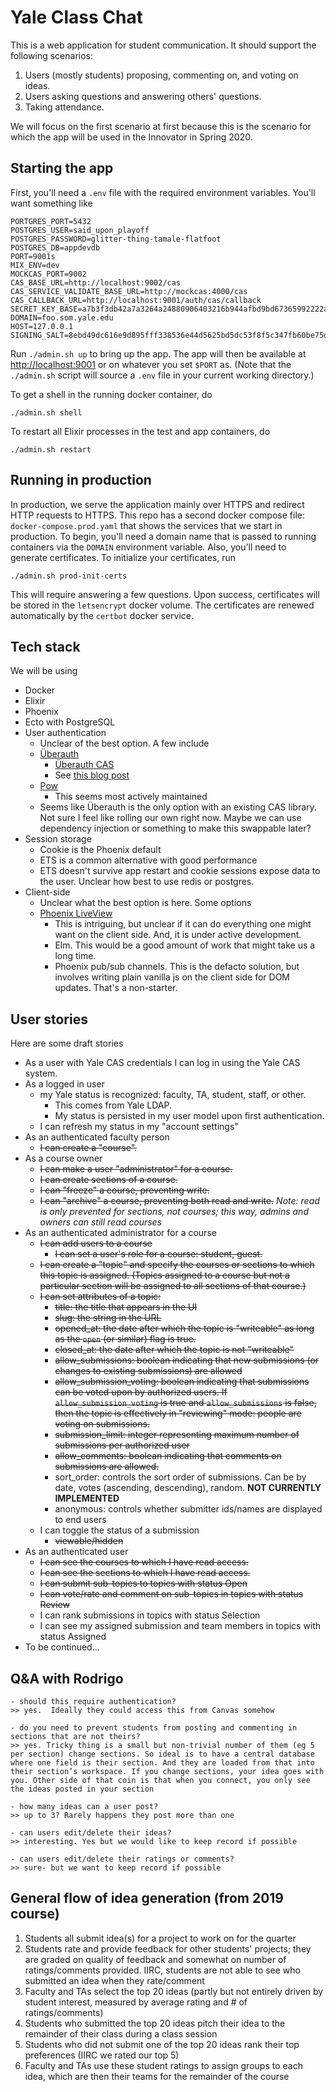 # Yale Class Chat

This is a web application for student communication. It should support
the following scenarios:

1. Users (mostly students) proposing, commenting on, and voting on ideas.
2. Users asking questions and answering others' questions.
3. Taking attendance.

We will focus on the first scenario at first because this is the
scenario for which the app will
be used in the Innovator in Spring 2020.

## Starting the app

First, you'll need a `.env` file with the required environment
variables. You'll want something like

```
PORTGRES_PORT=5432
POSTGRES_USER=said_upon_playoff
POSTGRES_PASSWORD=glitter-thing-tamale-flatfoot
POSTGRES_DB=appdevdb
PORT=9001s
MIX_ENV=dev
MOCKCAS_PORT=9002
CAS_BASE_URL=http://localhost:9002/cas
CAS_SERVICE_VALIDATE_BASE_URL=http://mockcas:4000/cas
CAS_CALLBACK_URL=http://localhost:9001/auth/cas/callback
SECRET_KEY_BASE=a7b3f3db42a7a3264a24880906403216b944afbd9bd67365992222ad1a7961c758870182274cd442a3cd89acf5abd5fdccc76974c9ab15a200f5ac2a20eb4b5e
DOMAIN=foo.som.yale.edu
HOST=127.0.0.1
SIGNING_SALT=8ebd49dc616e9d895fff338536e44d5625bd5dc53f8f5c347fb60be75ddfb707
```

Run `./admin.sh up` to bring up the app. The app will
then be available at [http://localhost:9001](http://localhost:9001)
or on whatever you set `$PORT` as. (Note that the `./admin.sh` script
will source a `.env` file in your current working directory.)

To get a shell in the running docker container, do

```
./admin.sh shell
```

To restart all Elixir processes in the test and app containers, do

```
./admin.sh restart
```

## Running in production

In production, we serve the application mainly over HTTPS and redirect
HTTP requests to HTTPS. This repo has a second docker compose file:
`docker-compose.prod.yaml` that shows the services that we start in
production. To begin, you'll need a domain name that is passed to 
running containers via the `DOMAIN` environment variable. Also, you'll
need to generate certificates. To initialize your certificates, run

```
./admin.sh prod-init-certs
```

This will require answering a few questions. Upon success, certificates
will be stored in the `letsencrypt` docker volume. The certificates are
renewed automatically by the `certbot` docker service.



## Tech stack

We will be using

- Docker
- Elixir
- Phoenix
- Ecto with PostgreSQL
- User authentication
  - Unclear of the best option. A few include
  - [Überauth](https://github.com/ueberauth/ueberauth)
    - [Überauth CAS](https://github.com/marceldegraaf/ueberauth_cas)
    - See [this blog
      post](http://brandonvergara.me/post/ueberauth_cas_with_phoenix/)
  - [Pow](https://github.com/danschultzer/pow)
    - This seems most actively maintained
  - Seems like Überauth is the only option with an existing
    CAS library. Not sure I feel like rolling our own right
    now. Maybe we can use dependency injection or something
    to make this swappable later?
- Session storage
  - Cookie is the Phoenix default
  - ETS is a common alternative with good performance
  - ETS doesn't survive app restart and cookie sessions
    expose data to the user. Unclear how best to use
    redis or postgres.
- Client-side
  - Unclear what the best option is here. Some options
  - [Phoenix LiveView](https://github.com/phoenixframework/phoenix_live_view)
    - This is intriguing, but unclear if it can do
      everything one might want on the client side.
      And, it is under active development.
    - Elm. This would be a good amount of work that
      might take us a long time.
    - Phoenix pub/sub channels. This is the defacto
      solution, but involves writing plain vanilla
      js on the client side for DOM updates. That's
      a non-starter.

## User stories

Here are some draft stories

- As a user with Yale CAS credentials I can log in using
  the Yale CAS system.
- As a logged in user
  - my Yale status is recognized: faculty, TA,
    student, staff, or other.
    - This comes from Yale LDAP.
    - My status is persisted in my user model upon
      first authentication.
  - I can refresh my status in my "account settings"
- As an authenticated faculty person
  - ~~I can create a "course".~~
- As a course owner
  - ~~I can make a user "administrator" for a course.~~
  - ~~I can create sections of a course.~~
  - ~~I can "freeze" a course, preventing write.~~
  - ~~I can "archive" a course, preventing both read and write.~~ *Note: read is only prevented for sections, not courses; this way, admins and owners can still read courses*
- As an authenticated administrator for a course
  - ~~I can add users to a course~~
    - ~~I can set a user's role for a course: student, guest.~~
  - ~~I can create a "topic" and specify the courses or
    sections to which this topic is assigned. (Topics
    assigned to a course but not a particular section
    will be assigned to all sections of that course.)~~
  - ~~I can set attributes of a topic:~~
    - ~~title: the title that appears in the UI~~
    - ~~slug: the string in the URL~~
    - ~~opened_at: the date after which the topic is "writeable"
      as long as the `open` (or similar) flag is true.~~
    - ~~closed_at: the date after which the topic is not "writeable"~~
    - ~~allow_submissions: boolean indicating that new submissions (or changes to existing submissions) are allowed~~
    - ~~allow_submission_voting: boolean indicating that submissions
      can be voted upon by authorized users. If `allow_submission_voting`
      is true and `allow_submissions` is false, then the topic is
      effectively in "reviewing" mode: people are voting on submissions.~~
    - ~~submission_limit: integer representing maximum number of submissions per authorized user~~
    - ~~allow_comments: boolean indicating that comments on submissions are allowed.~~
    - sort_order: controls the sort order of submissions. Can be
      by date, votes (ascending, descending), random. **NOT CURRENTLY IMPLEMENTED**
    - anonymous: controls whether submitter ids/names are displayed to end users
  - I can toggle the status of a submission
    - ~~viewable/hidden~~
- As an authenticated user
  - ~~I can see the courses to which I have read access.~~
  - ~~I can see the sections to which I have read access.~~
  - ~~I can submit sub-topics to topics with status Open~~
  - ~~I can vote/rate and comment on sub-topics in topics with status Review~~
  - I can rank submissions in topics with status Selection
  - I can see my assigned submission and team members in topics with status Assigned
- To be continued...

## Q&A with Rodrigo

```
- should this require authentication?
>> yes.  Ideally they could access this from Canvas somehow

- do you need to prevent students from posting and commenting in sections that are not theirs?
>> yes. Tricky thing is a small but non-trivial number of them (eg 5 per section) change sections. So ideal is to have a central database where one field is their section. And they are loaded from that into their section’s workspace. If you change sections, your idea goes with you. Other side of that coin is that when you connect, you only see the ideas posted in your section

- how many ideas can a user post?
>> up to 3? Rarely happens they post more than one

- can users edit/delete their ideas?
>> interesting. Yes but we would like to keep record if possible

- can users edit/delete their ratings or comments?
>> sure- but we want to keep record if possible
```

## General flow of idea generation (from 2019 course)

1. Students all submit idea(s) for a project to work on for the quarter
2. Students rate and provide feedback for other students' projects; they are graded on quality of feedback and somewhat on number of ratings/comments provided. IIRC, students are not able to see who submitted an idea when they rate/comment
3. Faculty and TAs select the top 20 ideas (partly but not entirely driven by student interest, measured by average rating and # of ratings/comments)
4. Students who submitted the top 20 ideas pitch their idea to the remainder of their class during a class session
5. Students who did not submit one of the top 20 ideas rank their top preferences (IIRC we rated our top 5)
6. Faculty and TAs use these student ratings to assign groups to each idea, which are then their teams for the remainder of the course
